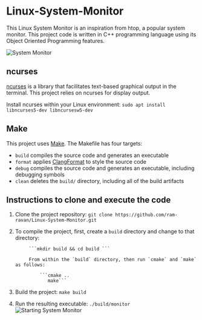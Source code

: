 # Linux-System-Monitor

This Linux System Monitor is an inspiration from htop, a popular system monitor. This project code is written in C++ programming language using its Object Oriented Programming features.

![System Monitor](images/monitor.png)

## ncurses
[ncurses](https://www.gnu.org/software/ncurses/) is a library that facilitates text-based graphical output in the terminal. This project relies on ncurses for display output.

Install ncurses within your Linux environment: `sudo apt install libncurses5-dev libncursesw5-dev`

## Make
This project uses [Make](https://www.gnu.org/software/make/). The Makefile has four targets:
* `build` compiles the source code and generates an executable
* `format` applies [ClangFormat](https://clang.llvm.org/docs/ClangFormat.html) to style the source code
* `debug` compiles the source code and generates an executable, including debugging symbols
* `clean` deletes the `build/` directory, including all of the build artifacts

## Instructions to clone and execute the code

1. Clone the project repository: `git clone https://github.com/ram-ravan/Linux-System-Monitor.git`

2. To compile the project, first, create a `build` directory and change to that directory:

            ```mkdir build && cd build ```
            
            From within the `build` directory, then run `cmake` and `make` as follows:

                ```cmake ..
                   make```

2. Build the project: `make build`

3. Run the resulting executable: `./build/monitor`
![Starting System Monitor](images/starting_monitor.png)